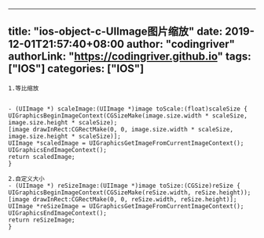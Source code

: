 ﻿
---
title: "ios-object-c-UIImage图片缩放"
date: 2019-12-01T21:57:40+08:00
author: "codingriver"
authorLink: "https://codingriver.github.io"
 tags: ["IOS"]
categories: ["IOS"]
---

<!--more-->


```
1.等比缩放


- (UIImage *) scaleImage:(UIImage *)image toScale:(float)scaleSize {
UIGraphicsBeginImageContext(CGSizeMake(image.size.width * scaleSize, image.size.height * scaleSize);
[image drawInRect:CGRectMake(0, 0, image.size.width * scaleSize, image.size.height * scaleSize)];
UIImage *scaledImage = UIGraphicsGetImageFromCurrentImageContext();
UIGraphicsEndImageContext();
return scaledImage;
}

2.自定义大小
- (UIImage *) reSizeImage:(UIImage *)image toSize:(CGSize)reSize {
UIGraphicsBeginImageContext(CGSizeMake(reSize.width, reSize.height));
[image drawInRect:CGRectMake(0, 0, reSize.width, reSize.height)];
UIImage *reSizeImage = UIGraphicsGetImageFromCurrentImageContext();
UIGraphicsEndImageContext();
return reSizeImage;
}
```
